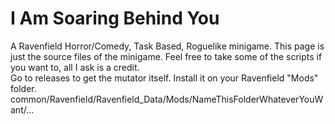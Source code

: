# I Am Soaring Behind You
A Ravenfield Horror/Comedy, Task Based, Roguelike minigame.
This page is just the source files of the minigame. Feel free to take some of the scripts if you want to, all I ask is a credit.
<br   />
Go to releases to get the mutator itself. Install it on your Ravenfield "Mods" folder.
common/Ravenfield/Ravenfield_Data/Mods/NameThisFolderWhateverYouWant/...

